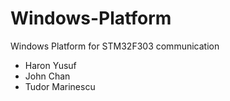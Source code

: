 # Windows-Platform

Windows Platform for STM32F303 communication

- Haron Yusuf
- John Chan
- Tudor Marinescu